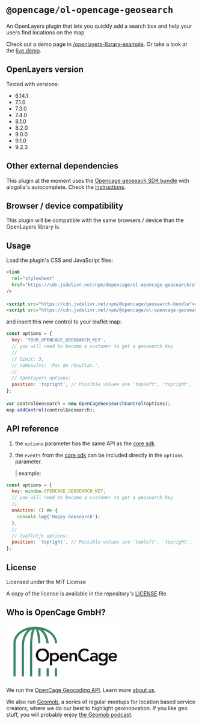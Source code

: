 # `@opencage/ol-opencage-geosearch`

<p>An OpenLayers plugin that lets you quickly add a search box and help your users find locations on the map</p>

Check out a demo page in [/openlayers-library-example](https://github.com/OpenCageData/geosearch/tree/master/examples/openlayers-library-example). Or take a look at the [live demo](https://codepen.io/opencage/full/LYezKGz).

## OpenLayers version

Tested with versions:

- 6.14.1
- 7.1.0
- 7.3.0
- 7.4.0
- 8.1.0
- 8.2.0
- 9.0.0
- 9.1.0
- 9.2.3

## Other external dependencies

This plugin at the moment uses the [Opencage geoseach SDK bundle]() with alogolia's autocomplete. Check the [instructions](#usage).

## Browser / device compatibility

This plugin will be compatible with the same browsers / device than the OpenLayers library is.

## Usage

Load the plugin's CSS and JavaScript files:

```html
<link
  rel="stylesheet"
  href="https://cdn.jsdelivr.net/npm/@opencage/ol-opencage-geosearch/ol-opencage-geosearch.css"
/>

<script src="https://cdn.jsdelivr.net/npm/@opencage/geosearch-bundle"></script>
<script src="https://cdn.jsdelivr.net/npm/@opencage/ol-opencage-geosearch"></script>
```

and insert this new control to your leaflet map:

```js
const options = {
  key: 'YOUR_OPENCAGE_GEOSEARCH_KEY',
  // you will need to become a customer to get a geosearch key
  //
  // limit: 3,
  // noResults: 'Pas de résultat.',
  //
  // openlayers options:
  position: 'topright', // Possible values are 'topleft', 'topright', 'bottomleft' or 'bottomright'
};

var controlGeosearch = new OpenCageGeosearchControl(options);
map.addControl(controlGeosearch);
```

## API reference

1. the `options` parameter has the same API as the [core sdk](https://github.com/OpenCageData/geosearch)

2. the `events` from the [core sdk](https://github.com/OpenCageData/geosearch) can be included directly in the `options` parameter.

   | example:

```js
const options = {
  key: window.OPENCAGE_GEOSEARCH_KEY,
  // you will need to become a customer to get a geosearch key
  //
  onActive: () => {
    console.log('Happy Geosearch');
  },
  //
  // leafletjs options:
  position: 'topright', // Possible values are 'topleft', 'topright', 'bottomleft' or 'bottomright'
};
```

## License

Licensed under the MIT License

A copy of the license is available in the repository's [LICENSE](LICENSE) file.

## Who is OpenCage GmbH?

[![OpenCage Logo](/resources/opencage_logo_300_150.png)](https://opencagedata.com)

We run the [OpenCage Geocoding API](https://opencagedata.com/api). Learn more [about us](https://opencagedata.com/about).

We also run [Geomob](https://thegeomob.com), a series of regular meetups for location based service creators, where we do our best to highlight geoinnovation. If you like geo stuff, you will probably enjoy [the Geomob podcast](https://thegeomob.com/podcast/).
